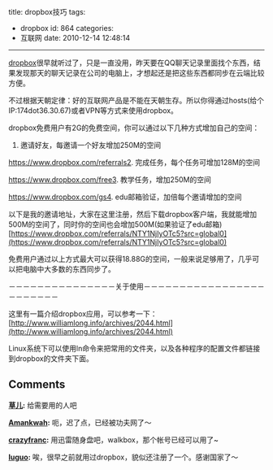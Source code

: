 title: dropbox技巧
tags:
  - dropbox
id: 864
categories:
  - 互联网
date: 2010-12-14 12:48:14
---

[dropbox](https://www.dropbox.com/)很早就听过了，只是一直没用，昨天要在QQ聊天记录里面找个东西，结果发现那天的聊天记录在公司的电脑上，才想起还是把这些东西都同步在云端比较方便。

不过根据天朝定律：好的互联网产品是不能在天朝生存。所以你得通过hosts(给个IP:174dot36.30.67)或者VPN等方式来使用dropbox。

dropbox免费用户有2G的免费空间，你可以通过以下几种方式增加自己的空间：

1.  邀请好友，每邀请一个好友增加250M的空间

https://www.dropbox.com/referrals2.  完成任务，每个任务可增加128M的空间

https://www.dropbox.com/free3.  教学任务，增加250M的空间

https://www.dropbox.com/gs4.  edu邮箱验证，加倍每个邀请增加的空间

以下是我的邀请地址，大家在这里注册，然后下载dropbox客户端，我就能增加500M的空间了，同时你的空间也会增加500M(如果验证了edu邮箱)
[https://www.dropbox.com/referrals/NTY1NjIyOTc5?src=global0](https://www.dropbox.com/referrals/NTY1NjIyOTc5?src=global0)

免费用户通过以上方式最大可以获得18.88G的空间，一般来说足够用了，几乎可以把电脑中大多数的东西同步了。

－－－－－－－－－－－－－－－关于使用－－－－－－－－－－－－－－－－－－－－－－－－

这里有一篇介绍dropbox应用，可以参考一下：
[http://www.williamlong.info/archives/2044.html](http://www.williamlong.info/archives/2044.html)

Linux系统下可以使用ln命令来把常用的文件夹，以及各种程序的配置文件都链接到dropbox的文件夹下面。
## Comments

**[草儿](#9102 "2010-12-15 14:43:36"):** 给需要用的人吧

**[Amankwah](#9096 "2010-12-14 22:13:23"):** 呃，迟了点，已经被功夫网了～

**[crazyfranc](#9095 "2010-12-14 21:56:32"):** 用迅雷随身盘吧，walkbox，那个帐号已经可以用了~

**[luguo](#9284 "2010-12-21 23:18:35"):** 唉，很早之前就用过dropbox，貌似还注册了一个。感谢国家了～

